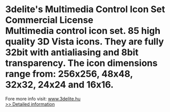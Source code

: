 # 3delite's Multimedia Control Icon Set Commercial License<br />Multimedia control icon set. 85 high quality 3D Vista icons. They are fully 32bit with antialiasing and 8bit transparency. The icon dimensions range from: 256x256, 48x48, 32x32, 24x24 and 16x16.

Fore more info visit: www.3delite.hu<br />[>> Detailed information](https://secure.shareit.com/shareit/product.html?productid=300390690&affiliateid=200057808)
